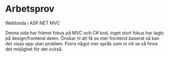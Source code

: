 # Arbetsprov
Webbsida i ASP.NET MVC


Denna sida har främst fokus på MVC och C# kod, inget stort fokus har lagts på design/frontend delen.
Önskar ni att få se mer frontend baserat så kan det visas upp utan problem.
Finns något mer språk som ni vill se så finns det möjlighet för det också.
